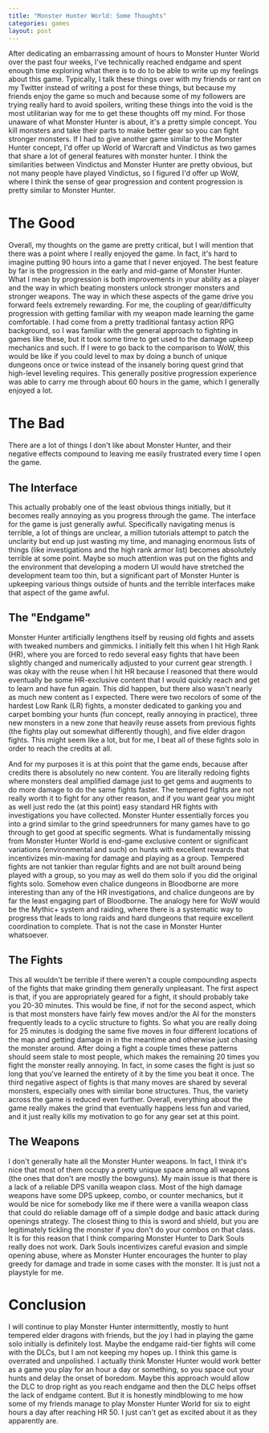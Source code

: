 ```yaml
---
title: "Monster Hunter World: Some Thoughts"
categories: games
layout: post
---
```


After dedicating an embarrassing amount of hours to Monster Hunter World over the past four weeks, I've technically reached endgame and spent enough time exploring what there is to do to be able to write up my feelings about this game. Typically, I talk these things over with my friends or rant on my Twitter instead of writing a post for these things, but because my friends enjoy the game so much and because some of my followers are trying really hard to avoid spoilers, writing these things into the void is the most utilitarian way for me to get these thoughts off my mind. For those unaware of what Monster Hunter is about, it's a pretty simple concept. You kill monsters and take their parts to make better gear so you can fight stronger monsters. If I had to give another game similar to the Monster Hunter concept, I'd offer up World of Warcraft and Vindictus as two games that share a lot of general features with monster hunter. I think the similarities between Vindictus and Monster Hunter are pretty obvious, but not many people have played Vindictus, so I figured I'd offer up WoW, where I think the sense of gear progression and content progression is pretty similar to Monster Hunter.

# The Good

Overall, my thoughts on the game are pretty critical, but I will mention that there was a point where I really enjoyed the game. In fact, it's hard to imagine putting 90 hours into a game that I never enjoyed. The best feature by far is the progression in the early and mid-game of Monster Hunter. What I mean by progression is both improvements in your ability as a player and the way in which beating monsters unlock stronger monsters and stronger weapons. The way in which these aspects of the game drive you forward feels extremely rewarding. For me, the coupling of gear/difficulty progression with getting familiar with my weapon made learning the game comfortable. I had come from a pretty traditional fantasy action RPG background, so I was familiar with the general approach to fighting in games like these, but it took some time to get used to the damage upkeep mechanics and such. If I were to go back to the comparison to WoW, this would be like if you could level to max by doing a bunch of unique dungeons once or twice instead of the insanely boring quest grind that high-level leveling requires. This generally positive progression experience was able to carry me through about 60 hours in the game, which I generally enjoyed a lot.

# The Bad

There are a lot of things I don't like about Monster Hunter, and their negative effects compound to leaving me easily frustrated every time I open the game. 

## The Interface

This actually probably one of the least obvious things initially, but it becomes really annoying as you progress through the game. The interface for the game is just generally awful. Specifically navigating menus is terrible, a lot of things are unclear, a million tutorials attempt to patch the unclarity but end up just wasting my time, and managing enormous lists of things (like investigations and the high rank armor list) becomes absolutely terrible at some point. Maybe so much attention was put on the fights and the environment that developing a modern UI would have stretched the development team too thin, but a significant part of Monster Hunter is upkeeping various things outside of hunts and the terrible interfaces make that aspect of the game awful.

## The "Endgame"

Monster Hunter artificially lengthens itself by reusing old fights and assets with tweaked numbers and gimmicks. I initially felt this when I hit High Rank (HR), where you are forced to redo several easy fights that have been slightly changed and numerically adjusted to your current gear strength. I was okay with the reuse when I hit HR because I reasoned that there would eventually be some HR-exclusive content that I would quickly reach and get to learn and have fun again. This did happen, but there also wasn't nearly as much new content as I expected. There were two recolors of some of the hardest Low Rank (LR) fights, a monster dedicated to ganking you and carpet bombing your hunts (fun concept, really annoying in practice), three new monsters in a new zone that heavily reuse assets from previous fights (the fights play out somewhat differently though), and five elder dragon fights. This might seem like a lot, but for me, I beat all of these fights solo in order to reach the credits at all.

And for my purposes it is at this point that the game ends, because after credits there is absolutely no new content. You are literally redoing fights where monsters deal amplified damage just to get gems and augments to do more damage to do the same fights faster. The tempered fights are not really worth it to fight for any other reason, and if you want gear you might as well just redo the (at this point) easy standard HR fights with investigations you have collected. Monster Hunter essentially forces you into a grind similar to the grind speedrunners for many games have to go through to get good at specific segments. What is fundamentally missing from Monster Hunter World is end-game exclusive content or significant variations (environmental and such) on hunts with excellent rewards that incentivizes min-maxing for damage and playing as a group. Tempered fights are not tankier than regular fights and are not built around being played with a group, so you may as well do them solo if you did the original fights solo. Somehow even chalice dungeons in Bloodborne are more interesting than any of the HR investigations, and chalice dungeons are by far the least engaging part of Bloodborne. The analogy here for WoW would be the Mythic+ system and raiding, where there is a systematic way to progress that leads to long raids and hard dungeons that require excellent coordination to complete. That is not the case in Monster Hunter whatsoever.

## The Fights

This all wouldn't be terrible if there weren't a couple compounding aspects of the fights that make grinding them generally unpleasant. The first aspect is that, if you are appropriately geared for a fight, it should probably take you 20-30 minutes. This would be fine, if not for the second aspect, which is that most monsters have fairly few moves and/or the AI for the monsters frequently leads to a cyclic structure to fights. So what you are really doing for 25 minutes is dodging the same five moves in four different locations of the map and getting damage in in the meantime and otherwise just chasing the monster around. After doing a fight a couple times these patterns should seem stale to most people, which makes the remaining 20 times you fight the monster really annoying. In fact, in some cases the fight is just so long that you've learned the entirety of it by the time you beat it once. The third negative aspect of fights is that many moves are shared by several monsters, especially ones with similar bone structures. Thus, the variety across the game is reduced even further. Overall, everything about the game really makes the grind that eventually happens less fun and varied, and it just really kills my motivation to go for any gear set at this point.

## The Weapons

I don't generally hate all the Monster Hunter weapons. In fact, I think it's nice that most of them occupy a pretty unique space among all weapons (the ones that don't are mostly the bowguns). My main issue is that there is a lack of a reliable DPS vanilla weapon class. Most of the high damage weapons have some DPS upkeep, combo, or counter mechanics, but it would be nice for somebody like me if there were a vanilla weapon class that could do reliable damage off of a simple dodge and basic attack during openings strategy. The closest thing to this is sword and shield, but you are legitimately tickling the monster if you don't do your combos on that class. It is for this reason that I think comparing Monster Hunter to Dark Souls really does not work. Dark Souls incentivizes careful evasion and simple opening abuse, where as Monster Hunter encourages the hunter to play greedy for damage and trade in some cases with the monster. It is just not a playstyle for me.

# Conclusion

I will continue to play Monster Hunter intermittently, mostly to hunt tempered elder dragons with friends, but the joy I had in playing the game solo initially is definitely lost. Maybe the endgame raid-tier fights will come with the DLCs, but I am not keeping my hopes up. I think this game is overrated and unpolished. I actually think Monster Hunter would work better as a game you play for an hour a day or something, so you space out your hunts and delay the onset of boredom. Maybe this approach would allow the DLC to drop right as you reach endgame and then the DLC helps offset the lack of endgame content. But it is honestly mindblowing to me how some of my friends manage to play Monster Hunter World for six to eight hours a day after reaching HR 50. I just can't get as excited about it as they apparently are.

